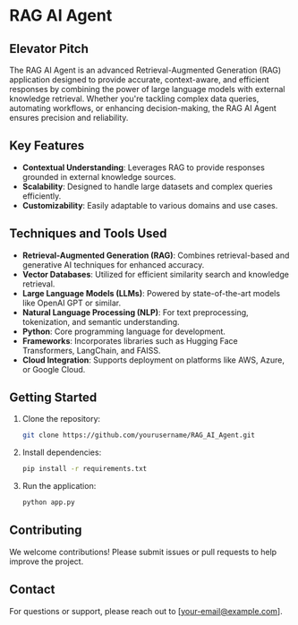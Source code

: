 # RAG AI Agent

## Elevator Pitch
The RAG AI Agent is an advanced Retrieval-Augmented Generation (RAG) application designed to provide accurate, context-aware, and efficient responses by combining the power of large language models with external knowledge retrieval. Whether you're tackling complex data queries, automating workflows, or enhancing decision-making, the RAG AI Agent ensures precision and reliability.

## Key Features
- **Contextual Understanding**: Leverages RAG to provide responses grounded in external knowledge sources.
- **Scalability**: Designed to handle large datasets and complex queries efficiently.
- **Customizability**: Easily adaptable to various domains and use cases.

## Techniques and Tools Used
- **Retrieval-Augmented Generation (RAG)**: Combines retrieval-based and generative AI techniques for enhanced accuracy.
- **Vector Databases**: Utilized for efficient similarity search and knowledge retrieval.
- **Large Language Models (LLMs)**: Powered by state-of-the-art models like OpenAI GPT or similar.
- **Natural Language Processing (NLP)**: For text preprocessing, tokenization, and semantic understanding.
- **Python**: Core programming language for development.
- **Frameworks**: Incorporates libraries such as Hugging Face Transformers, LangChain, and FAISS.
- **Cloud Integration**: Supports deployment on platforms like AWS, Azure, or Google Cloud.

## Getting Started
1. Clone the repository:
   ```bash
   git clone https://github.com/yourusername/RAG_AI_Agent.git
   ```
2. Install dependencies:
   ```bash
   pip install -r requirements.txt
   ```
3. Run the application:
   ```bash
   python app.py
   ```

## Contributing
We welcome contributions! Please submit issues or pull requests to help improve the project.

## Contact
For questions or support, please reach out to [your-email@example.com].